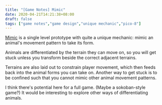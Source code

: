 ```yaml
---
title: "[Game Notes] Mimic"
date: 2020-04-21T14:21:38+08:00
draft: false
tags: ["game notes","game design","unique mechanic","pico-8"]
---
```

[Mimic](https://www.lexaloffle.com/bbs/?tid=37345) is a single level prototype with quite a unique mechanic: mimic an animal's movement pattern to take its form. 

Animals are differentiated by the terrain they can move on, so you will get stuck unless you transform beside the correct adjacent terrains. 

Terrains are also laid out to constrain player movement, which then feeds back into the animal forms you can take on. Another way to get stuck is to be confined such that you cannot mimic other animal movement patterns.

I think there's potential here for a full game. (Maybe a sokoban-style game?) It would be interesting to explore other ways of differentiating animals.
